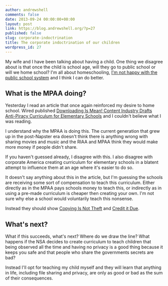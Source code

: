 ```yaml
---
author: andrewshell
comments: false
date: 2013-09-24 00:00:00+00:00
layout: post
link: https://blog.andrewshell.org/?p=27
published: false
slug: corporate-indoctrination
title: The corporate indoctrination of our children
wordpress_id: 27
---
```


My wife and I have been talking about having a child. One thing we disagree about is that once the child is school age, will they go to public school or will we home school?  I'm all about homeschooling, [I'm not happy with the public school system](http://www.youtube.com/watch?v=sXpbONjV1Jc) and I think I can do better.





## What is the MPAA doing?





Yesterday I read an article that once again reinforced my desire to home school.  Wired published [Downloading Is Mean! Content Industry Drafts Anti-Piracy Curriculum for Elementary Schools](http://www.wired.com/threatlevel/2013/09/mpaa-school-propaganda/) and I couldn't believe what I was reading.





I understand why the MPAA is doing this.  The current generation that grew up in the post-Napster era doesn't think there is anything wrong with sharing movies and music and the RIAA and MPAA think they would make more money if people didn't share.





If you haven't guessed already, I disagree with this.  I also disagree with corporate America creating curriculum for elementary schools in a blatent attempt to influence them at an age where it's easier to do so.





It doesn't say anything about this in the article, but I'm guessing the schools are receiving some sort of compensation to teach this curriculum.  Either directly as in the MPAA pays schools money to teach this, or indirectly as in using a pre-made curriculum is cheaper then creating your own.  I'm not sure why else a school would voluntarily teach this nonsense.





Instead they should show [Copying Is Not Theft](http://www.youtube.com/watch?v=IeTybKL1pM4) and [Credit it Due](http://www.youtube.com/watch?v=dPtH2KPuQbs).





## What's next?





What if this succeeds, what's next?  Where do we draw the line?  What happens if the NSA decides to create curriculum to teach children that being observed all the time and having no privacy is a good thing because it keeps you safe and that people who share the governments secrets are bad?





Instead I'll opt for teaching my child myself and they will learn that anything in life, including file sharing and privacy, are only as good or bad as the sum of their consequences.
